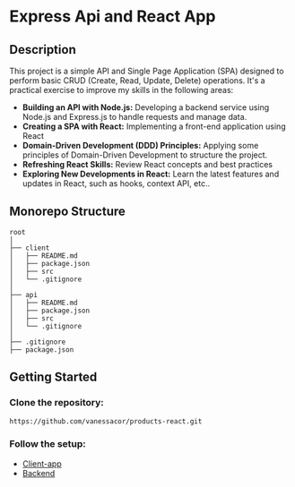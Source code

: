 # Express Api and React App

## Description

This project is a simple API and Single Page Application (SPA) designed to perform basic CRUD (Create, Read, Update, Delete) operations. It's a practical exercise to improve my skills in the following areas:

- **Building an API with Node.js:** Developing a backend service using Node.js and Express.js to handle requests and manage data.
- **Creating a SPA with React:** Implementing a front-end application using React
- **Domain-Driven Development (DDD) Principles:** Applying some principles of Domain-Driven Development to structure the project.
- **Refreshing React Skills:** Review React concepts and best practices
- **Exploring New Developments in React:** Learn the latest features and updates in React, such as hooks, context API, etc..

## Monorepo Structure

```
root
│
├── client
│   ├── README.md
│   ├── package.json
│   ├── src
│   └── .gitignore
│
├── api
│   ├── README.md
│   ├── package.json
│   ├── src
│   └── .gitignore
│
├── .gitignore
├── package.json
```

## Getting Started

### Clone the repository:

```bash
https://github.com/vanessacor/products-react.git
```

### Follow the setup:

- [Client-app](./client-app/README.md)
- [Backend](./backend/README.md)
